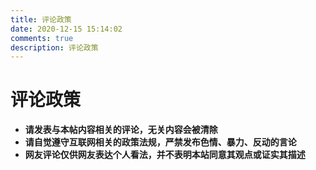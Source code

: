```yaml
---
title: 评论政策
date: 2020-12-15 15:14:02
comments: true
description: 评论政策
---
```


# 评论政策

* **请发表与本帖内容相关的评论，无关内容会被清除**
* **请自觉遵守互联网相关的政策法规，严禁发布色情、暴力、反动的言论**
* **网友评论仅供网友表达个人看法，并不表明本站同意其观点或证实其描述**

